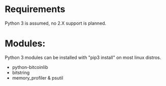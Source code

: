 Requirements
===========

Python 3 is assumed, no 2.X support is planned.

Modules:
==
Python 3 modules can be installed with "pip3 install" on most linux distros.
  * python-bitcoinlib
  * bitstring
  * memory_profiler & psutil
